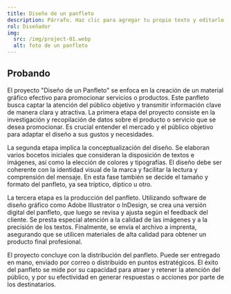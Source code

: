```yaml
---
title: Diseño de un panfleto
description: Párrafo. Haz clic para agregar tu propio texto y editarlo. Es fácil. Haz clic en “Editar texto” o doble clic aquí para agregar tu propio contenido y cambiar la fuente. Puedes arrastrarlo y soltarlo en cualquier lugar de la página.
rol: Diseñador
img: 
  src: /img/project-01.webp
  alt: foto de un panfleto
---
```


## Probando

El proyecto "Diseño de un Panfleto" se enfoca en la creación de un material gráfico efectivo para promocionar servicios o productos. Este panfleto busca captar la atención del público objetivo y transmitir información clave de manera clara y atractiva. La primera etapa del proyecto consiste en la investigación y recopilación de datos sobre el producto o servicio que se desea promocionar. Es crucial entender el mercado y el público objetivo para adaptar el diseño a sus gustos y necesidades.

La segunda etapa implica la conceptualización del diseño. Se elaboran varios bocetos iniciales que consideran la disposición de textos e imágenes, así como la elección de colores y tipografías. El diseño debe ser coherente con la identidad visual de la marca y facilitar la lectura y comprensión del mensaje. En esta fase también se decide el tamaño y formato del panfleto, ya sea tríptico, díptico u otro.

La tercera etapa es la producción del panfleto. Utilizando software de diseño gráfico como Adobe Illustrator o InDesign, se crea una versión digital del panfleto, que luego se revisa y ajusta según el feedback del cliente. Se presta especial atención a la calidad de las imágenes y a la precisión de los textos. Finalmente, se envía el archivo a imprenta, asegurando que se utilicen materiales de alta calidad para obtener un producto final profesional.

El proyecto concluye con la distribución del panfleto. Puede ser entregado en mano, enviado por correo o distribuido en puntos estratégicos. El éxito del panfleto se mide por su capacidad para atraer y retener la atención del público, y por su efectividad en generar respuestas o acciones por parte de los destinatarios.
